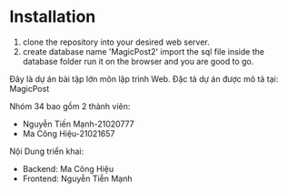 
# Installation
 1. clone the repository into your desired web server.
 2. create database name 'MagicPost2'
 import the sql file inside the database folder
 run it on the browser and you are good to go.


Đây là dự án bài tập lớn môn lập trình Web. Đặc tả dự án được mô tả tại: MagicPost

Nhóm 34 bao gồm 2 thành viên: 
- Nguyễn Tiến Mạnh-21020777
- Ma Công Hiệu-21021657

Nội Dung triển khai:
- Backend: Ma Công Hiệu
- Frontend: Nguyễn Tiễn Mạnh
